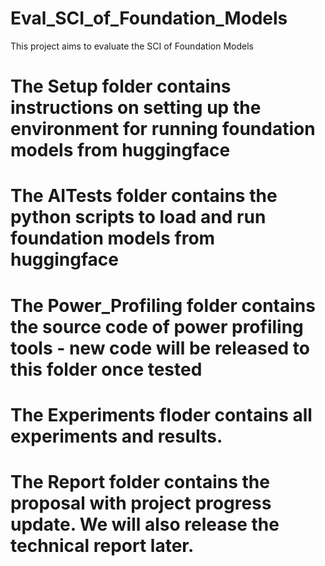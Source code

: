 # Eval_SCI_of_Foundation_Models
This project aims to evaluate the SCI of Foundation Models

# The Setup folder contains instructions on setting up the environment for running foundation models from huggingface

# The AITests folder contains the python scripts to load and run foundation models from huggingface

# The Power_Profiling folder contains the source code of power profiling tools - new code will be released to this folder once tested

# The Experiments floder contains all experiments and results. 

# The Report folder contains the proposal with project progress update. We will also release the technical report later. 
